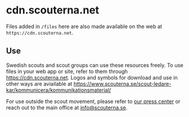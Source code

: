 # cdn.scouterna.net

Files added in `/files` here are also made available on the web at `https://cdn.scouterna.net`.

## Use

Swedish scouts and scout groups can use these resources freely. To use files in your web app or site, refer to them through https://cdn.scouterna.net. Logos and symbols for download and use in other ways are aviailable at https://www.scouterna.se/scout-ledare-kar/kommunicera/kommunikationsmaterial/

For use outside the scout movement, please refer to [our press center](https://www.scouterna.se/om-oss/press/) or reach out to the main office at info@scouterna.se.
